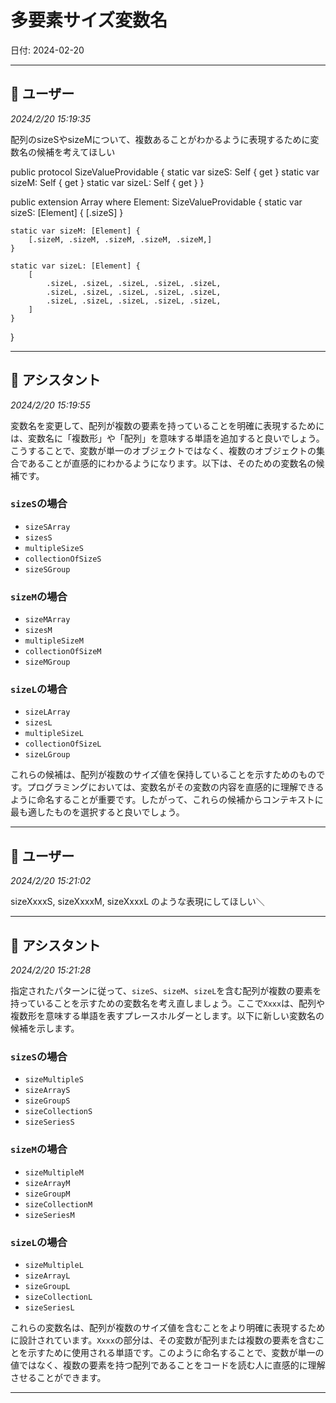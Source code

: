 # 多要素サイズ変数名

日付: 2024-02-20

---

## 👤 ユーザー
*2024/2/20 15:19:35*

配列のsizeSやsizeMについて、複数あることがわかるように表現するために変数名の候補を考えてほしい


public protocol SizeValueProvidable {
    static var sizeS: Self { get }
    static var sizeM: Self { get }
    static var sizeL: Self { get }
}

public extension Array where Element: SizeValueProvidable {
    static var sizeS: [Element] {
        [.sizeS]
    }

    static var sizeM: [Element] {
        [.sizeM, .sizeM, .sizeM, .sizeM, .sizeM,]
    }

    static var sizeL: [Element] {
        [
            .sizeL, .sizeL, .sizeL, .sizeL, .sizeL,
            .sizeL, .sizeL, .sizeL, .sizeL, .sizeL,
            .sizeL, .sizeL, .sizeL, .sizeL, .sizeL,
        ]
    }
}

---

## 🤖 アシスタント
*2024/2/20 15:19:55*

変数名を変更して、配列が複数の要素を持っていることを明確に表現するためには、変数名に「複数形」や「配列」を意味する単語を追加すると良いでしょう。こうすることで、変数が単一のオブジェクトではなく、複数のオブジェクトの集合であることが直感的にわかるようになります。以下は、そのための変数名の候補です。

### `sizeS`の場合
- `sizeSArray`
- `sizesS`
- `multipleSizeS`
- `collectionOfSizeS`
- `sizeSGroup`

### `sizeM`の場合
- `sizeMArray`
- `sizesM`
- `multipleSizeM`
- `collectionOfSizeM`
- `sizeMGroup`

### `sizeL`の場合
- `sizeLArray`
- `sizesL`
- `multipleSizeL`
- `collectionOfSizeL`
- `sizeLGroup`

これらの候補は、配列が複数のサイズ値を保持していることを示すためのものです。プログラミングにおいては、変数名がその変数の内容を直感的に理解できるように命名することが重要です。したがって、これらの候補からコンテキストに最も適したものを選択すると良いでしょう。

---

## 👤 ユーザー
*2024/2/20 15:21:02*

sizeXxxxS, sizeXxxxM, sizeXxxxL のような表現にしてほしい＼

---

## 🤖 アシスタント
*2024/2/20 15:21:28*

指定されたパターンに従って、`sizeS`、`sizeM`、`sizeL`を含む配列が複数の要素を持っていることを示すための変数名を考え直しましょう。ここで`Xxxx`は、配列や複数形を意味する単語を表すプレースホルダーとします。以下に新しい変数名の候補を示します。

### `sizeS`の場合
- `sizeMultipleS`
- `sizeArrayS`
- `sizeGroupS`
- `sizeCollectionS`
- `sizeSeriesS`

### `sizeM`の場合
- `sizeMultipleM`
- `sizeArrayM`
- `sizeGroupM`
- `sizeCollectionM`
- `sizeSeriesM`

### `sizeL`の場合
- `sizeMultipleL`
- `sizeArrayL`
- `sizeGroupL`
- `sizeCollectionL`
- `sizeSeriesL`

これらの変数名は、配列が複数のサイズ値を含むことをより明確に表現するために設計されています。`Xxxx`の部分は、その変数が配列または複数の要素を含むことを示すために使用される単語です。このように命名することで、変数が単一の値ではなく、複数の要素を持つ配列であることをコードを読む人に直感的に理解させることができます。

---
